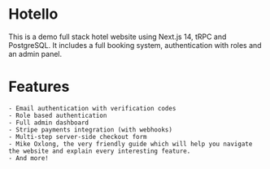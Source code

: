 # Hotello

This is a demo full stack hotel website using Next.js 14, tRPC and PostgreSQL.
It includes a full booking system, authentication with roles and an admin panel.

# Features

    - Email authentication with verification codes
    - Role based authentication
    - Full admin dashboard
    - Stripe payments integration (with webhooks)
    - Multi-step server-side checkout form
    - Mike Oxlong, the very friendly guide which will help you navigate the website and explain every interesting feature.
    - And more!
